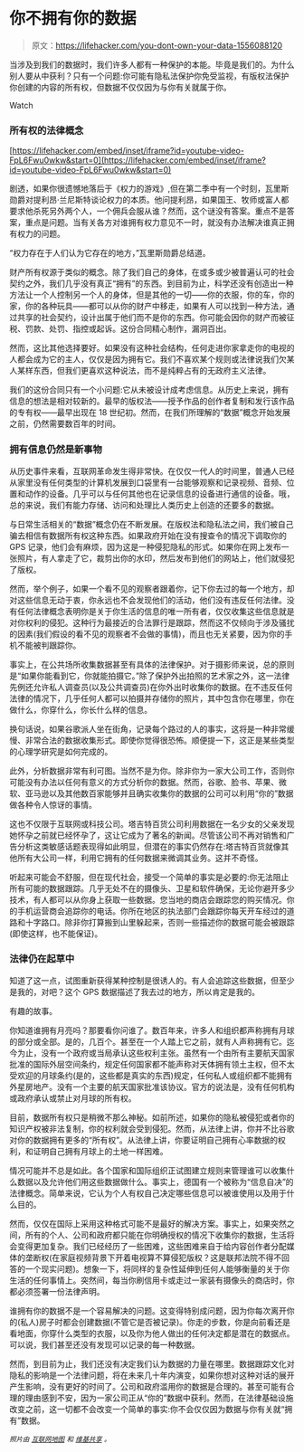 # 你不拥有你的数据

> 原文：<https://lifehacker.com/you-dont-own-your-data-1556088120>

当涉及到我们的数据时，我们许多人都有一种保护的本能。毕竟是我们的。为什么别人要从中获利？只有一个问题:你可能有隐私法保护你免受监视，有版权法保护你创建的内容的所有权，但数据不仅仅因为与你有关就属于你。

Watch

### 所有权的法律概念

 [https://lifehacker.com/embed/inset/iframe?id=youtube-video-FpL6Fwu0wkw&start=0](https://lifehacker.com/embed/inset/iframe?id=youtube-video-FpL6Fwu0wkw&start=0) 

剧透，如果你很遗憾地落后于《权力的游戏》,但在第二季中有一个时刻，瓦里斯勋爵对提利昂·兰尼斯特谈论权力的本质。他问提利昂，如果国王、牧师或富人都要求他杀死另外两个人，一个佣兵会服从谁？然而，这个谜没有答案。重点不是答案，重点是问题。当有关各方对谁拥有权力意见不一时，就没有办法解决谁真正拥有权力的问题。

“权力存在于人们认为它存在的地方，”瓦里斯勋爵总结道。

财产所有权源于类似的概念。除了我们自己的身体，在或多或少被普遍认可的社会契约之外，我们几乎没有真正“拥有”的东西。到目前为止，科学还没有创造出一种方法让一个人控制另一个人的身体，但是其他的一切——你的衣服，你的车，你的家，你的各种玩具——都可以从你的财产中移走，如果有人可以找到一种方法，通过共享的社会契约，设计出属于他们而不是你的东西。你可能会因你的财产而被征税、罚款、处罚、指控或起诉。这份合同精心制作，漏洞百出。

然而，这比其他选择要好。如果没有这种社会结构，任何走进你家拿走你的电视的人都会成为它的主人，仅仅是因为拥有它。我们不喜欢某个规则或法律说我们欠某人某样东西，但我们更喜欢这种说法，而不是纯粹占有的无政府主义法律。

我们的这份合同只有一个小问题:它从未被设计成考虑信息。从历史上来说，拥有信息的想法是相对较新的。最早的版权法——授予作品的创作者复制和发行该作品的专有权——最早出现在 18 世纪初。然而，在我们所理解的“数据”概念开始发展之前，仍然需要数百年的时间。

### 拥有信息仍然是新事物

从历史事件来看，互联网革命发生得非常快。在仅仅一代人的时间里，普通人已经从家里没有任何类型的计算机发展到口袋里有一台能够观察和记录视频、音频、位置和动作的设备。几乎可以与任何其他也在记录信息的设备进行通信的设备。哦，总的来说，我们有能力存储、访问和处理比人类历史上创造的还要多的数据。

与日常生活相关的“数据”概念仍在不断发展。在版权法和隐私法之间，我们被自己骗去相信有数据所有权这种东西。如果政府开始在没有搜查令的情况下调取你的 GPS 记录，他们会有麻烦，因为这是一种侵犯隐私的形式。如果你在网上发布一张照片，有人拿走了它，裁剪出你的水印，然后发布到他们的网站上，他们就侵犯了版权。

然而，举个例子，如果一个看不见的观察者跟着你，记下你去过的每一个地方，却对这些信息无动于衷，你永远也不会发现他们的活动，他们没有违反任何法律。没有任何法律概念表明你是关于你生活的信息的唯一所有者，仅仅收集这些信息就是对你权利的侵犯。这种行为最接近的合法罪行是跟踪，然而这不仅倾向于涉及骚扰的因素(我们假设的看不见的观察者不会做的事情)，而且也无关紧要，因为你的手机不能被判跟踪你。

事实上，在公共场所收集数据甚至有具体的法律保护。对于摄影师来说，总的原则是“如果你能看到它，你就能拍摄它。”除了保护外出拍照的艺术家之外，这一法律先例还允许私人调查员(以及公共调查员)在你外出时收集你的数据。在不违反任何法律的情况下，几乎任何人都可以拍摄并存储你的照片，其中包含你在哪里，你在做什么，你穿什么，你长什么样的信息。

换句话说，如果谷歌派人坐在街角，记录每个路过的人的事实，这将是一种非常缓慢、非常合法的数据收集形式。即使你觉得很恐怖。顺便提一下，这正是某些类型的心理学研究是如何完成的。

此外，分析数据非常有利可图。当然不是为你。除非你为一家大公司工作，否则你可能没有办法以任何有意义的方式分析你的数据。然而，谷歌、脸书、苹果、微软、亚马逊以及其他数百家能够并且确实收集你的数据的公司可以利用“你的”数据做各种令人惊讶的事情。

这也不仅限于互联网或科技公司。塔吉特百货公司利用数据在一名少女的父亲发现她怀孕之前就已经怀孕了，这让它成为了著名的新闻。尽管该公司不再对销售和广告分析这类敏感话题表现得如此明显，但潜在的事实仍然存在:塔吉特百货就像其他所有大公司一样，利用它拥有的任何数据来微调其业务。这并不奇怪。

听起来可能会不舒服，但在现代社会，接受一个简单的事实是必要的:你无法阻止所有可能的数据跟踪。几乎无处不在的摄像头、卫星和软件确保，无论你避开多少技术，有人都可以从你身上获取一些数据。您当地的商店会跟踪您的购买情况。你的手机运营商会追踪你的电话。你所在地区的执法部门会跟踪你每天开车经过的道路和十字路口。除非你打算搬到山里躲起来，否则一些描述你的数据可能会被跟踪(即使这样，也不能保证)。

### 法律仍在起草中

知道了这一点，试图重新获得某种控制是很诱人的。有人会追踪这些数据，但至少是我的，对吧？这个 GPS 数据描述了我去过的地方，所以肯定是我的。

有趣的故事。

你知道谁拥有月亮吗？那要看你问谁了。数百年来，许多人和组织都声称拥有月球的部分或全部。是的，几百个。甚至在一个人踏上它之前，就有人声称拥有它。迄今为止，没有一个政府或当局承认这些权利主张。虽然有一个由所有主要航天国家批准的国际外层空间条约，规定任何国家都不能声称对天体拥有领土主权，但不太受欢迎的月球条约(是的，这些都是真实的东西)规定，任何私人或组织都不能拥有外星房地产。没有一个主要的航天国家批准该协议。官方的说法是，没有任何机构或政府承认或禁止对月球的所有权。

目前，数据所有权只是稍微不那么神秘。如前所述，如果你的隐私被侵犯或者你的知识产权被非法复制，你的权利就会受到侵犯。然而，从法律上讲，你并不比谷歌对你的数据拥有更多的“所有权”。从法律上讲，你要证明自己拥有心率数据的权利，和证明自己拥有月球上的土地一样困难。

情况可能并不总是如此。各个国家和国际组织正试图建立规则来管理谁可以收集什么数据以及允许他们用这些数据做什么。事实上，德国有一个被称为“信息自决”的法律概念。简单来说，它认为个人有权自己决定哪些信息可以被谁使用以及用于什么目的。

然而，仅仅在国际上采用这种格式可能不是最好的解决方案。事实上，如果突然之间，所有的个人、公司和政府都只能在你明确授权的情况下收集你的数据，生活将会变得更加复杂。我们已经经历了一些困难，这些困难来自于给内容创作者分配媒体的垄断权(在家庭视频背景下开着电视算不算侵犯版权？这是联邦法院不得不回答的一个现实问题)。想象一下，将同样的复杂性延伸到任何人能够衡量的关于你生活的任何事情上。突然间，每当你刷信用卡或走过一家装有摄像头的商店时，你都必须签署一份法律声明。

谁拥有你的数据不是一个容易解决的问题。这变得特别成问题，因为你每次离开你的(私人)房子时都会创建数据(不管它是否被记录)。你走的步数，你是向前看还是看地面，你穿什么类型的衣服，以及你为他人做出的任何决定都是潜在的数据点。可以说，我们甚至还没有发现可以记录的每一种数据。

然而，到目前为止，我们还没有决定我们认为数据的力量在哪里。数据跟踪文化对隐私的影响是一个法律问题，将在未来几十年内演变，如果你想对这种对话的展开产生影响，没有更好的时间了。公司和政府滥用你的数据是合理的。甚至可能有合理的理由感到不安，因为一家公司正从“你的”数据中获利。然而，在法律基础设施改变之前，这一切都不会改变一个简单的事实:你不会仅仅因为数据与你有关就“拥有”数据。

<small>*照片由*</small> [<small>*互联网地图*</small>](http://internet-map.net/) <small>*和*</small> [<small>*维基共享*</small>](http://commons.wikimedia.org/wiki/File:Astronaut_moon_rock.jpg) <small>*。*</small>